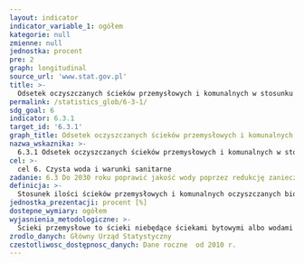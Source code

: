 ```yaml
---
layout: indicator
indicator_variable_1: ogółem
kategorie: null
zmienne: null
jednostka: procent
pre: 2
graph: longitudinal
source_url: 'www.stat.gov.pl'
title: >-
  Odsetek oczyszczanych ścieków przemysłowych i komunalnych w stosunku do ścieków wytworzonych(Ilość ścieków wymagających oczyszczenia oczyszczonych w stosunku do ilości ścieków przemysłowych i komunalnych odprowadzanych do wód lub do ziemi)
permalink: /statistics_glob/6-3-1/
sdg_goal: 6
indicator: 6.3.1
target_id: '6.3.1'
graph_title: Odsetek oczyszczanych ścieków przemysłowych i komunalnych w stosunku do ścieków wytworzonych(Ilość ścieków wymagających oczyszczenia oczyszczonych w stosunku do ilości ścieków przemysłowych i komunalnych odprowadzanych do wód lub do ziemi)
nazwa_wskaznika: >-
  6.3.1 Odsetek oczyszczanych ścieków przemysłowych i komunalnych w stosunku do ścieków wytworzonych(Ilość ścieków wymagających oczyszczenia oczyszczonych w stosunku do ilości ścieków przemysłowych i komunalnych odprowadzanych do wód lub do ziemi)
cel: >-
  cel 6. Czysta woda i warunki sanitarne
zadanie: 6.3 Do 2030 roku poprawić jakość wody poprzez redukcję zanieczyszczeń, likwidowanie wysypisk śmieci, ograniczenie stosowania szkodliwych substancji chemicznych i innych szkodliwych materiałów. Zmniejszyć o połowę ilość nieoczyszczonych ścieków oraz znacząco podnieść poziom recyklingu i bezpiecznego ponownego użytkowania materiałów w skali globalnej
definicja: >-
  Stosunek ilości ścieków przemysłowych i komunalnych oczyszczanych biologicznie, chemicznie i z podwyższonym usuwaniem biogenów, do ilości ścieków wymagających oczyszczenia odprowadzonych do wód lub do ziemi w ciągu roku.
jednostka_prezentacji: procent [%]
dostepne_wymiary: ogółem
wyjasnienia_metodologiczne: >-
  Ścieki przemysłowe to ścieki niebędące ściekami bytowymi albo wodami opadowymi lub roztopowymi powstałe w związku z prowadzoną przez zakład działalnością handlową, przemysłową, składową, transportową lub usługową, a także będące ich mieszaniną ze ściekami innego podmiotu, odprowadzane urządzeniami kanalizacyjnymi tego zakładu. Rodzaje i ilość zanieczyszczeń zawartych w ściekach przemysłowych są bardzo różnorodne. Zależą od rodzaju przemysłu, rodzaju surowców używanych do produkcji i od stosowanej technologii produkcji. W statystyce, do ścieków przemysłowych zalicza się również wody chłodnicze, zanieczyszczone i zasolone wody z odwadniania zakładów górniczych oraz obiektów budowlanych oraz ścieki socjalno-bytowe, towarzyszące procesom produkcyjnym. Dane o ściekach przemysłowych dotyczą ścieków odprowadzonych z jednostek, które według Polskiej Klasyfikacji Działalności zostały ujęte w „Przemyśle” obejmującym sekcje „Górnictwo i wydobywanie”, „Przetwórstwo przemysłowe”, „Wytwarzanie i zaopatrywanie w energię elektryczną, gaz, parę wodną, gorącą wodę i powietrze do układów klimatyzacyjnych”, „Dostawa wody  gospodarowanie ściekami i odpadami oraz działalność związana z rekultywacją”, jak również w pozostałych sekcjach, których udział w ilości odprowadzanych ścieków jest niewielki. Jako ścieki przemysłowe wymagające oczyszczania przyjęto ścieki odprowadzone siecią kanałów lub rowów otwartych bezpośrednio do wód, do ziemi lub do sieci kanalizacyjnej z jednostek produkcyjnych (łącznie z zanieczyszczonymi wodami z odwadniania zakładów górniczych oraz zanieczyszczonymi wodami wykorzystanymi w przemyśle do celów chłodniczych).Ścieki komunalne to ścieki bytowe lub mieszanina ścieków bytowych ze ściekami przemysłowymi albo wodami opadowymi lub roztopowymi, odprowadzane urządzeniami służącymi do realizacji zadań własnych gminy w zakresie kanalizacji i oczyszczania ścieków komunalnych. Dane o ściekach komunalnych obejmują ścieki odprowadzone siecią kanalizacyjną przez jednostki będące w gestii przedsiębiorstw i zakładów wodociągowo-kanalizacyjnych, dla których organem założycielskim jest wojewoda (lub będących pod zarządem samorządów terytorialnych) oraz od 1994 r. wszystkich jednostek nadzorujących pracę zbiorowego odprowadzania ścieków poprzez sieć kanalizacyjną (w tym również spółdzielni mieszkaniowych, spółek wodnych, zakładów usług wodnych, zakładów pracy itd.). Ścieki te przed odprowadzeniem do odbiornika powinny być w całości poddane procesom oczyszczania, stąd w statystyce zostały ujęte jako ścieki wymagające oczyszczania. Dane te nie obejmują wód opadowych i infiltracyjnych odprowadzanych siecią kanalizacyjną.Ścieki oczyszczane to ścieki poddane procesowi dostosowania do standardów środowiskowych lub innych norm jakości. Wyróżnia się trzy metody oczyszczania: mechaniczne, biologiczne i o podwyższonym stopniu oczyszczania (w tym chemiczne). Dla celów obliczenia ogólnej ilości oczyszczonych ścieków wykazuje się jedynie ilość, która była poddana najwyższemu z wymienionych stopni oczyszczania. Tak więc ścieki oczyszczane mechanicznie, jak również biologicznie powinny być wykazywane jako ścieki oczyszczone biologicznie, a ścieki oczyszczane wszystkimi metodami powinny być wykazywane jako oczyszczone metodą o podwyższonym stopniu oczyszczania.Ścieki wymagające oczyszczania to ścieki, które przed odprowadzeniem do odbiornika powinny być w całości poddane procesom oczyszczania.
zrodlo_danych: Główny Urząd Statystyczny
czestotliwosc_dostępnosc_danych: Dane roczne  od 2010 r.
---
```

